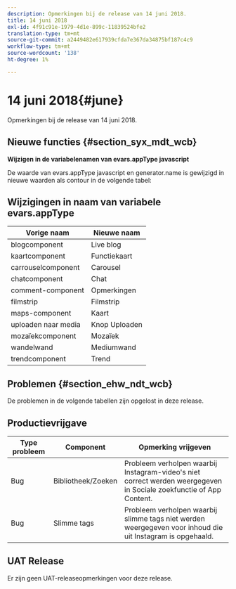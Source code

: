 ```yaml
---
description: Opmerkingen bij de release van 14 juni 2018.
title: 14 juni 2018
exl-id: 4f91c91e-1979-4d1e-899c-11839524bfe2
translation-type: tm+mt
source-git-commit: a2449482e617939cfda7e367da34875bf187c4c9
workflow-type: tm+mt
source-wordcount: '138'
ht-degree: 1%

---
```


# 14 juni 2018{#june}

Opmerkingen bij de release van 14 juni 2018.

## Nieuwe functies {#section_syx_mdt_wcb}

**Wijzigen in de variabelenamen van evars.appType javascript**

De waarde van evars.appType javascript en generator.name is gewijzigd in nieuwe waarden als contour in de volgende tabel:

## Wijzigingen in naam van variabele evars.appType

| Vorige naam | Nieuwe naam |
|---|---|
| blogcomponent | Live blog |
| kaartcomponent | Functiekaart |
| carrouselcomponent | Carousel |
| chatcomponent | Chat |
| comment-component | Opmerkingen |
| filmstrip | Filmstrip |
| maps-component | Kaart |
| uploaden naar media | Knop Uploaden |
| mozaïekcomponent | Mozaïek |
| wandelwand | Mediumwand |
| trendcomponent | Trend |

## Problemen {#section_ehw_ndt_wcb}

De problemen in de volgende tabellen zijn opgelost in deze release.

## Productievrijgave

| **Type probleem** | **Component** | **Opmerking vrijgeven** |
|---|---|---|
| Bug | Bibliotheek/Zoeken | Probleem verholpen waarbij Instagram-video&#39;s niet correct werden weergegeven in Sociale zoekfunctie of App Content. |
| Bug | Slimme tags | Probleem verholpen waarbij slimme tags niet werden weergegeven voor inhoud die uit Instagram is opgehaald. |

## UAT Release

Er zijn geen UAT-releaseopmerkingen voor deze release.
